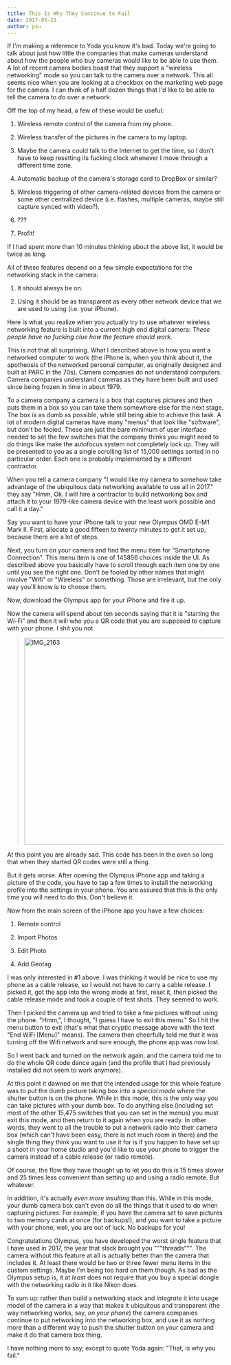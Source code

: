 ```yaml
---
title: This Is Why They Continue to Fail
date: 2017-05-21
author: psu
---
```


If I'm making a reference to Yoda you know it's bad. Today we're going to talk about just how little the companies that make cameras understand about how the people who buy cameras would like to be able to use them. A lot of recent camera bodies boast that they support a "wireless networking" mode so you can talk to the camera over a network. This all seems nice when you are looking at a checkbox on the marketing web page for the camera. I can think of a half dozen things that I'd like to be able to tell the camera to do over a network.

Off the top of my head, a few of these would be useful:

1. Wireless remote control of the camera from my phone.

2. Wireless transfer of the pictures in the camera to my laptop.

3. Maybe the camera could talk to the Internet to get the time, so I don't have to keep resetting its fucking clock whenever I move through a different time zone.

4. Automatic backup of the camera's storage card to DropBox or similar?

5. Wireless triggering of other camera-related devices from the camera or some other centralized device (i.e. flashes, multiple cameras, maybe still capture synced with video?).

6. ???

7. Profit!

If I had spent more than 10 minutes thinking about the above list, it would be twice as long.

All of these features depend on a few simple expectations for the networking stack in the camera:
 
1. It should always be on.

2. Using it should be as transparent as every other network device that we are used to using (i.e. your iPhone).

Here is what you realize when you actually try to use whatever wireless networking feature is built into a current high end digital camera: *These people have no fucking clue how the feature should work.*

This is not that all surprising. What I described above is how you want a networked computer to work (the iPhone is, when you think about it, the apotheosis of the networked personal computer, as originally designed and built at PARC in the 70s). Camera companies do not understand computers. Camera companies understand cameras as they have been built and used since being frozen in time in about 1979. 

To a camera company a camera is a box that captures pictures and then puts them in a box so you can take them somewhere else for the next stage. The box is as dumb as possible, while still being able to achieve this task. A lot of modern digital cameras have many "menus" that look like "software", but don't be fooled. These are just the bare minimum of user interface needed to set the few switches that the  company thinks you might need to do things like make the autofocus system not completely lock up. They will be presented to you as a single scrolling list of 15,000 settings sorted in no particular order. Each one is probably implemented by a different contractor. 

When you tell a camera company "I would like my camera to somehow take advantage of the ubiquitous data networking available to use all in 2017." they say "Hmm, Ok. I will hire a contractor to build networking box and attach it to your 1979-like camera device with the least work possible and call it a day."

Say you want to have your iPhone talk to your new Olympus OMD E-M1 Mark II. First, allocate a good fifteen to twenty minutes to get it set up, because there are a lot of steps.

Next, you turn on your camera and find the menu item for "Smartphone Connection". This menu item is one of 145856 choices inside the UI. As described above you basically have to scroll through each item one by one until you see the right one. Don't be fooled by other names that might involve "Wifi" or "Wireless" or something. Those are irrelevant, but the only way you'll know is to choose them.

Now, download the Olympus app for your iPhone and fire it up.

Now the camera will spend about ten seconds saying that it is "starting the Wi-Fi" and then it will who you a QR code that you are supposed to capture with your phone. I shit you not.

> <a data-flickr-embed="true"  href="https://www.flickr.com/photos/79904144@N00/34676124481/in/dateposted-public/" title="IMG_2163"><img src="https://c1.staticflickr.com/5/4274/34676124481_c0d86e45cd_z.jpg" width="640" height="480" alt="IMG_2163"></a><script async src="//embedr.flickr.com/assets/client-code.js" charset="utf-8"></script>

At this point you are already sad. This code has been in the oven so long that when they started QR codes were still a thing.

But it gets worse. After opening the Olympus iPhone app and taking a picture of the code, you have to tap a few times to install the networking profile into the settings in your phone. You are assured that this is the only time you will need to do this. Don't believe it.

Now from the main screen of the iPhone app you have a few choices:

1. Remote control

2. Import Photos

3. Edit Photo

4. Add Geotag

I was  only interested in #1 above. I was thinking it would be nice to use my phone as a cable release, so I would not have to carry a cable release. I picked it, got the app into the wrong mode at first, reset it, then picked the cable release mode and took a couple of test shots. They seemed to work.

Then I picked the camera up and tried to take a few pictures without using the phone. "Hmm,", I thought, "I guess I have to exit this menu." So I hit the menu button to exit (that's what that cryptic message above with the text "End WiFi [Menu]" means). The camera then cheerfully told me that it was turning off the Wifi network and sure enough, the phone app was now lost.

So I went back and turned on the network again, and the camera told me to do  the whole QR code dance again (and the profile that I had previously installed did not seem to work anymore).

At this point it dawned on me that the intended usage for this whole feature was to put the dumb picture taking box into a *special mode* where the shutter button is on the phone. While in this mode, this is the only way you can take pictures with your dumb box. To do anything else (including set most of the other 15,475 switches that you can set in the menus) you must exit this mode, and then return to it again when you are ready. In other words, they went to all the trouble to put a network radio into their camera box (which can't have been easy, there is not much room in there) and the single thing they think you want to use it for is if you happen to have set up a shoot in your home studio and you'd like to use your phone to trigger the camera instead of a cable release (or radio remote).

Of course, the flow they have thought up to let you do this is 15 times slower and 25 times less convenient than setting up and using a radio remote. But whatever.

In addition, it's actually *even more insulting* than this. While in this mode, your dumb camera box can't even do all the things that it used to do when capturing pictures. For example, if you have the camera set to save pictures to two memory cards at once (for backups!), and you want to take a picture with your phone, well, you are out of luck. No backups for you!

Congratulations Olympus, you have developed the worst single feature that I have used in 2017, the year that slack brought you """threads""". The camera without this feature at all is actually better than the camera that includes it. At least there would be two or three fewer menu items in the custom settings. Maybe I'm being too hard on them though. As bad as the Olympus setup is, it at *least* does not require that you buy a special dongle with the networking radio in it like Nikon does.

To sum up: rather than build a networking stack and *integrate* it into usage model of the camera in a way that makes it ubiquitous and transparent (the way networking works, say, *on your phone*) the camera companies continue to put networking into the networking box, and use it as nothing more than a different way to push the shutter button on your camera and make it do that camera box thing. 

I have nothing more to say, except to quote Yoda again: "That, is why you fail."
